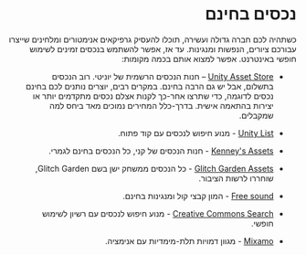 <div dir='rtl' lang='he'>

נכסים בחינם
===========

כשתהיה לכם חברה גדולה ועשירה, 
תוכלו להעסיק גרפיקאים אנימטורים ומלחינים שייצרו עבורכם ציורים, הנפשות ומנגינות.
עד אז, אפשר להשתמש בנכסים זמינים לשימוש חופשי באינטרנט.
אפשר למצוא אותם בכמה מקומות:

-   [Unity Asset Store](https://assetstore.unity.com/) –
 חנות הנכסים הרשמית של יוניטי.
 רוב הנכסים בתשלום, אבל יש גם הרבה בחינם.
 במקרים רבים, יוצרים נותנים לכם בחינם נכסים לדוגמה,
 כדי שתרצו אחר-כך לקנות אצלם נכסים מתקדמים יותר 
 או יצירות בהתאמה אישית.
 בדרך-כלל המחירים נמוכים מאד ביחס למה שמקבלים.
 
- [Unity List](https://unitylist.com/) -
מנוע חיפוש לנכסים עם קוד פתוח.
 
-  [Kenney's Assets](https://kenney.nl/) - 
חנות הנכסים של קני, כל הנכסים בחינם לגמרי.

- [Glitch Garden Assets](https://www.glitchthegame.com/public-domain-game-art/) -
כל הנכסים ממשחק ישן בשם Glitch Garden, שוחררו לרשות הציבור.

- [Free sound](https://freesound.org/) -
המון קבצי קול ומנגינות בחינם.

- [Creative Commons Search](https://ccsearch.creativecommons.org/search) - 
מנוע חיפוש לנכסים עם רשיון לשימוש חופשי.

- [Mixamo](https://www.mixamo.com/) - מגוון דמויות תלת-מימדיות עם אנימציה.


</div>

